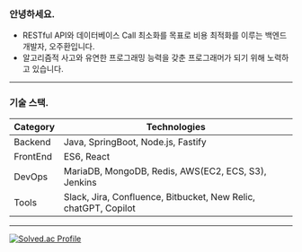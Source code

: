 ### 안녕하세요.<br/>
- RESTful API와 데이터베이스 Call 최소화를 목표로 비용 최적화를 이루는 백엔드 개발자, 오주환입니다.<br/>
- 알고리즘적 사고와 유연한 프로그래밍 능력을 갖춘 프로그래머가 되기 위해 노력하고 있습니다.<br/>
---
### 기술 스택.
| Category | Technologies                                             |
|----------|----------------------------------------------------------|
| Backend  | Java, SpringBoot, Node.js, Fastify |
| FrontEnd | ES6, React                                               |
| DevOps   | MariaDB, MongoDB, Redis, AWS(EC2, ECS, S3), Jenkins |
| Tools    | Slack, Jira, Confluence, Bitbucket, New Relic, chatGPT, Copilot

---

[![Solved.ac Profile](http://mazassumnida.wtf/api/v2/generate_badge?boj=calculus9006)](https://solved.ac/calculus9006/)
